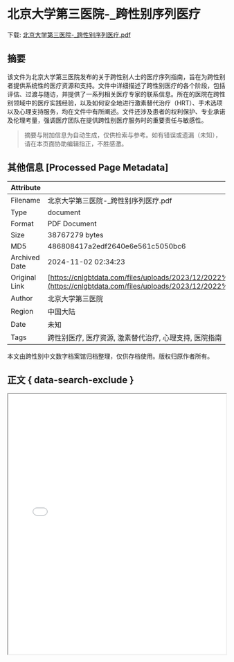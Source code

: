 # 北京大学第三医院-_跨性别序列医疗

<!-- tcd_download_link -->
下载: <a href="../北京大学第三医院-_跨性别序列医疗.pdf" download>北京大学第三医院-_跨性别序列医疗.pdf</a>
<!-- tcd_download_link_end -->

## 摘要

<!-- tcd_abstract -->
该文件为北京大学第三医院发布的关于跨性别人士的医疗序列指南，旨在为跨性别者提供系统性的医疗资源和支持。文件中详细描述了跨性别医疗的各个阶段，包括评估、过渡与随访，并提供了一系列相关医疗专家的联系信息。所在的医院在跨性别领域中的医疗实践经验，以及如何安全地进行激素替代治疗（HRT）、手术选项以及心理支持服务，均在文件中有所阐述。文件还涉及患者的权利保护、专业承诺及伦理考量，强调医疗团队在提供跨性别医疗服务时的重要责任与敏感性。

<!-- tcd_abstract_end -->

> 摘要与附加信息为自动生成，仅供检索与参考。如有错误或遗漏（未知），请在本页面协助编辑指正，不胜感激。

## 其他信息 [Processed Page Metadata]

| Attribute       | Value                                  |
|-----------------|----------------------------------------|
| Filename        | 北京大学第三医院-_跨性别序列医疗.pdf                             |
| Type            | document                                 |
| Format          | PDF Document                               |
| Size            | 38767279 bytes                           |
| MD5             | 486808417a2edf2640e6e561c5050bc6                                  |
| Archived Date   | 2024-11-02 02:34:23                             |
| Original Link   | [https://cnlgbtdata.com/files/uploads/2023/12/2022%E7%89%88%E8%B7%A8%E6%80%A7%E5%88%AB%E5%8C%BB%E7%96%97%E7%85%A7%E6%8A%A4%E6%89%8B%E5%86%8C_4JGB5o5.pdf](https://cnlgbtdata.com/files/uploads/2023/12/2022%E7%89%88%E8%B7%A8%E6%80%A7%E5%88%AB%E5%8C%BB%E7%96%97%E7%85%A7%E6%8A%A4%E6%89%8B%E5%86%8C_4JGB5o5.pdf)                         |
| Author          | 北京大学第三医院                               |
| Region          | 中国大陆                               |
| Date            | 未知                                 |
| Tags            | 跨性别医疗, 医疗资源, 激素替代治疗, 心理支持, 医院指南                                 |

本文由跨性别中文数字档案馆归档整理，仅供存档使用。版权归原作者所有。


## 正文 { data-search-exclude }

<!-- tcd_main_text -->
<iframe src="../北京大学第三医院-_跨性别序列医疗.pdf" width="100%" height="600px">
    <p>无法显示PDF，请下载查看。</p>
</iframe>
<!-- tcd_main_text_end -->

